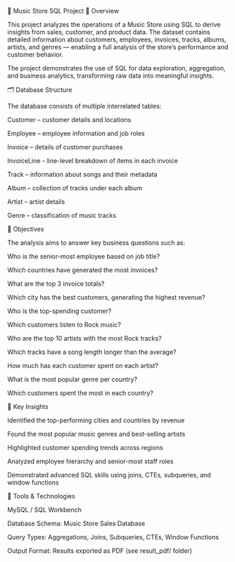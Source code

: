 🎵 Music Store SQL Project
📖 Overview

This project analyzes the operations of a Music Store using SQL to derive insights from sales, customer, and product data.
The dataset contains detailed information about customers, employees, invoices, tracks, albums, artists, and genres — enabling a full analysis of the store’s performance and customer behavior.

The project demonstrates the use of SQL for data exploration, aggregation, and business analytics, transforming raw data into meaningful insights.

🗂️ Database Structure

The database consists of multiple interrelated tables:

Customer – customer details and locations

Employee – employee information and job roles

Invoice – details of customer purchases

InvoiceLine – line-level breakdown of items in each invoice

Track – information about songs and their metadata

Album – collection of tracks under each album

Artist – artist details

Genre – classification of music tracks

🎯 Objectives

The analysis aims to answer key business questions such as:

Who is the senior-most employee based on job title?

Which countries have generated the most invoices?

What are the top 3 invoice totals?

Which city has the best customers, generating the highest revenue?

Who is the top-spending customer?

Which customers listen to Rock music?

Who are the top 10 artists with the most Rock tracks?

Which tracks have a song length longer than the average?

How much has each customer spent on each artist?

What is the most popular genre per country?

Which customers spent the most in each country?

🧩 Key Insights

Identified the top-performing cities and countries by revenue

Found the most popular music genres and best-selling artists

Highlighted customer spending trends across regions

Analyzed employee hierarchy and senior-most staff roles

Demonstrated advanced SQL skills using joins, CTEs, subqueries, and window functions

🧰 Tools & Technologies

MySQL / SQL Workbench

Database Schema: Music Store Sales Database

Query Types: Aggregations, Joins, Subqueries, CTEs, Window Functions

Output Format: Results exported as PDF (see result_pdf/ folder)
